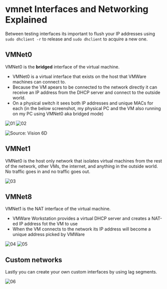 # vmnet Interfaces and Networking Explained

Between testing interfaces its important to flush your IP addresses using `sudo dhclient -r` to release and `sudo dhclient` to acquire a new one.

## VMNet0

VMNet0 is the **bridged** interface of the virtual machine.

*   VMNet0 is a virtual interface that exists on the host that VMWare machines can connect to.
*   Because the VM apears to be connected to the network directly it can receive an IP address from the DHCP server and connect to the outside world.
*   On a physical switch it sees both IP addresses and unique MACs for each (in the below screenshot, my physical PC and the VM also running on my PC using VMNet0 aka bridged mode)

![01](<assets/vmnet Interfaces Explained/01\_1.png>)
![02](<assets/vmnet Interfaces Explained/02\_1.png>)

![Source: Vision 6D](<assets/vmnet Interfaces Explained/Source: Vision 6D\_1.png>)

## VMNet1

VMNet0 is the host only network that isolates virtual machines from the rest of the network, other VMs, the internet, and anything in the outside world. No traffic goes in and no traffic goes out.

![03](<assets/vmnet Interfaces Explained/03\_1.png>)

## VMNet8

VMNet1 is the NAT interface of the virtual machine.

*   VMWare Workstation provides a virtual DHCP server and creates a NAT-ed IP address fot the VM to use
*   When the VM connects to the network its IP address will become a unique address picked by VMWare

![04](<assets/vmnet Interfaces Explained/04\_1.png>)
![05](<assets/vmnet Interfaces Explained/05\_1.png>)

## Custom networks

Lastly you can create your own custom interfaces by using lag segments.

![06](<assets/vmnet Interfaces Explained/06\_1.png>)
